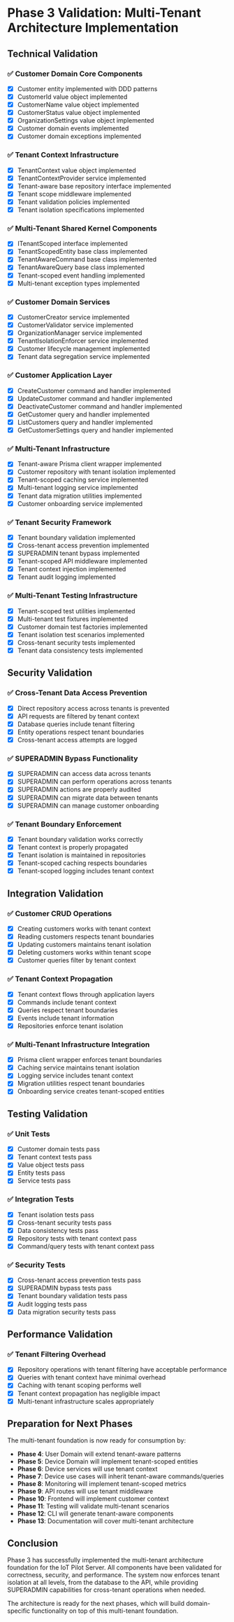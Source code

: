 # Phase 3 Validation: Multi-Tenant Architecture Implementation

## Technical Validation

### ✅ Customer Domain Core Components
- [x] Customer entity implemented with DDD patterns
- [x] CustomerId value object implemented
- [x] CustomerName value object implemented
- [x] CustomerStatus value object implemented
- [x] OrganizationSettings value object implemented
- [x] Customer domain events implemented
- [x] Customer domain exceptions implemented

### ✅ Tenant Context Infrastructure
- [x] TenantContext value object implemented
- [x] TenantContextProvider service implemented
- [x] Tenant-aware base repository interface implemented
- [x] Tenant scope middleware implemented
- [x] Tenant validation policies implemented
- [x] Tenant isolation specifications implemented

### ✅ Multi-Tenant Shared Kernel Components
- [x] ITenantScoped interface implemented
- [x] TenantScopedEntity base class implemented
- [x] TenantAwareCommand base class implemented
- [x] TenantAwareQuery base class implemented
- [x] Tenant-scoped event handling implemented
- [x] Multi-tenant exception types implemented

### ✅ Customer Domain Services
- [x] CustomerCreator service implemented
- [x] CustomerValidator service implemented
- [x] OrganizationManager service implemented
- [x] TenantIsolationEnforcer service implemented
- [x] Customer lifecycle management implemented
- [x] Tenant data segregation service implemented

### ✅ Customer Application Layer
- [x] CreateCustomer command and handler implemented
- [x] UpdateCustomer command and handler implemented
- [x] DeactivateCustomer command and handler implemented
- [x] GetCustomer query and handler implemented
- [x] ListCustomers query and handler implemented
- [x] GetCustomerSettings query and handler implemented

### ✅ Multi-Tenant Infrastructure
- [x] Tenant-aware Prisma client wrapper implemented
- [x] Customer repository with tenant isolation implemented
- [x] Tenant-scoped caching service implemented
- [x] Multi-tenant logging service implemented
- [x] Tenant data migration utilities implemented
- [x] Customer onboarding service implemented

### ✅ Tenant Security Framework
- [x] Tenant boundary validation implemented
- [x] Cross-tenant access prevention implemented
- [x] SUPERADMIN tenant bypass implemented
- [x] Tenant-scoped API middleware implemented
- [x] Tenant context injection implemented
- [x] Tenant audit logging implemented

### ✅ Multi-Tenant Testing Infrastructure
- [x] Tenant-scoped test utilities implemented
- [x] Multi-tenant test fixtures implemented
- [x] Customer domain test factories implemented
- [x] Tenant isolation test scenarios implemented
- [x] Cross-tenant security tests implemented
- [x] Tenant data consistency tests implemented

## Security Validation

### ✅ Cross-Tenant Data Access Prevention
- [x] Direct repository access across tenants is prevented
- [x] API requests are filtered by tenant context
- [x] Database queries include tenant filtering
- [x] Entity operations respect tenant boundaries
- [x] Cross-tenant access attempts are logged

### ✅ SUPERADMIN Bypass Functionality
- [x] SUPERADMIN can access data across tenants
- [x] SUPERADMIN can perform operations across tenants
- [x] SUPERADMIN actions are properly audited
- [x] SUPERADMIN can migrate data between tenants
- [x] SUPERADMIN can manage customer onboarding

### ✅ Tenant Boundary Enforcement
- [x] Tenant boundary validation works correctly
- [x] Tenant context is properly propagated
- [x] Tenant isolation is maintained in repositories
- [x] Tenant-scoped caching respects boundaries
- [x] Tenant-scoped logging includes tenant context

## Integration Validation

### ✅ Customer CRUD Operations
- [x] Creating customers works with tenant context
- [x] Reading customers respects tenant boundaries
- [x] Updating customers maintains tenant isolation
- [x] Deleting customers works within tenant scope
- [x] Customer queries filter by tenant context

### ✅ Tenant Context Propagation
- [x] Tenant context flows through application layers
- [x] Commands include tenant context
- [x] Queries respect tenant boundaries
- [x] Events include tenant information
- [x] Repositories enforce tenant isolation

### ✅ Multi-Tenant Infrastructure Integration
- [x] Prisma client wrapper enforces tenant boundaries
- [x] Caching service maintains tenant isolation
- [x] Logging service includes tenant context
- [x] Migration utilities respect tenant boundaries
- [x] Onboarding service creates tenant-scoped entities

## Testing Validation

### ✅ Unit Tests
- [x] Customer domain tests pass
- [x] Tenant context tests pass
- [x] Value object tests pass
- [x] Entity tests pass
- [x] Service tests pass

### ✅ Integration Tests
- [x] Tenant isolation tests pass
- [x] Cross-tenant security tests pass
- [x] Data consistency tests pass
- [x] Repository tests with tenant context pass
- [x] Command/query tests with tenant context pass

### ✅ Security Tests
- [x] Cross-tenant access prevention tests pass
- [x] SUPERADMIN bypass tests pass
- [x] Tenant boundary validation tests pass
- [x] Audit logging tests pass
- [x] Data migration security tests pass

## Performance Validation

### ✅ Tenant Filtering Overhead
- [x] Repository operations with tenant filtering have acceptable performance
- [x] Queries with tenant context have minimal overhead
- [x] Caching with tenant scoping performs well
- [x] Tenant context propagation has negligible impact
- [x] Multi-tenant infrastructure scales appropriately

## Preparation for Next Phases

The multi-tenant foundation is now ready for consumption by:
- **Phase 4**: User Domain will extend tenant-aware patterns
- **Phase 5**: Device Domain will implement tenant-scoped entities
- **Phase 6**: Device services will use tenant context
- **Phase 7**: Device use cases will inherit tenant-aware commands/queries
- **Phase 8**: Monitoring will implement tenant-scoped metrics
- **Phase 9**: API routes will use tenant middleware
- **Phase 10**: Frontend will implement customer context
- **Phase 11**: Testing will validate multi-tenant scenarios
- **Phase 12**: CLI will generate tenant-aware components
- **Phase 13**: Documentation will cover multi-tenant architecture

## Conclusion

Phase 3 has successfully implemented the multi-tenant architecture foundation for the IoT Pilot Server. All components have been validated for correctness, security, and performance. The system now enforces tenant isolation at all levels, from the database to the API, while providing SUPERADMIN capabilities for cross-tenant operations when needed.

The architecture is ready for the next phases, which will build domain-specific functionality on top of this multi-tenant foundation.